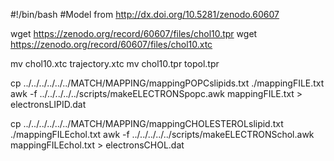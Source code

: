 #!/bin/bash
#Model from http://dx.doi.org/10.5281/zenodo.60607

wget https://zenodo.org/record/60607/files/chol10.tpr
wget https://zenodo.org/record/60607/files/chol10.xtc

mv chol10.xtc trajectory.xtc
mv chol10.tpr topol.tpr

cp ../../../../../../MATCH/MAPPING/mappingPOPCslipids.txt ./mappingFILE.txt
awk -f ../../../../../scripts/makeELECTRONSpopc.awk mappingFILE.txt > electronsLIPID.dat

cp ../../../../../../MATCH/MAPPING/mappingCHOLESTEROLslipid.txt ./mappingFILEchol.txt
awk -f ../../../../../scripts/makeELECTRONSchol.awk mappingFILEchol.txt > electronsCHOL.dat  

